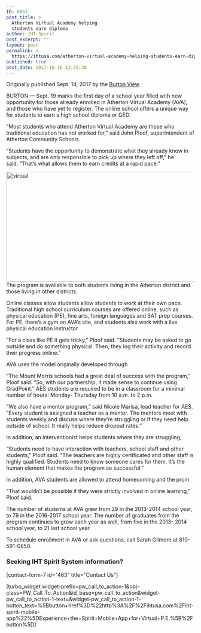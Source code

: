 ```yaml
---
ID: 6052
post_title: >
  Atherton Virtual Academy helping
  students earn diploma
author: IHT Spirit
post_excerpt: ""
layout: post
permalink: >
  https://ihtusa.com/atherton-virtual-academy-helping-students-earn-diploma/
published: true
post_date: 2017-10-16 12:25:30
---
```

<div id="pl-6052" class="panel-layout">
<div id="pg-6052-0" class="panel-grid panel-no-style">
<div id="pgc-6052-0-0" class="panel-grid-cell" data-weight="1">
<div id="panel-6052-0-0-0" class="so-panel widget widget_sow-editor panel-first-child panel-last-child" data-index="0">
<div class="so-widget-sow-editor so-widget-sow-editor-base">
<div class="siteorigin-widget-tinymce textwidget">

Originally published Sept. 14, 2017 by the <a href="http://burtonview.mihomepaper.com/news/2017-09-14/News/Atherton_Virtual_Academy_helping_students_earn_dip.html" target="_blank" rel="nofollow noopener">Burton View</a>.

BURTON — Sept. 19 marks the first day of a school year filled with new opportunity for those already enrolled in Atherton Virtual Academy (AVA), and those who have yet to register. The online school offers a unique way for students to earn a high school diploma or GED.

“Most students who attend Atherton Virtual Academy are those who traditional education has not worked for,” said John Ploof, superintendent of Atherton Community Schools.

“Students have the opportunity to demonstrate what they already know in subjects, and are only responsible to pick up where they left off,” he said. “That’s what allows them to earn credits at a rapid pace.”

<!--more--><a href="https://ihtusa.com/wp-content/uploads/2017/10/Bruton-virtual.jpg"><img class="alignleft wp-image-6053" src="https://ihtusa.com/wp-content/uploads/2017/10/Bruton-virtual-300x161.jpg" alt="virtual" width="549" height="294" /></a>The program is available to both students living in the Atherton district and those living in other districts.

Online classes allow students allow students to work at their own pace. Traditional high school curriculum courses are offered online, such as physical education (PE), fine arts, foreign languages and SAT prep courses. For PE, there’s a gym on AVA’s site, and students also work with a live physical education instructor.

“For a class like PE it gets tricky,” Ploof said. “Students may be asked to go outside and do something physical. Then, they log their activity and record their progress online.”

AVA uses the model originally developed through

“The Mount Morris schools had a great deal of success with the program,” Ploof said. “So, with our partnership, it made sense to continue using GradPoint.” AES students are required to be in a classroom for a minimal number of hours: Monday- Thursday from 10 a.m. to 2 p.m.

“We also have a mentor program,” said Nicole Marisa, lead teacher for AES. “Every student is assigned a teacher as a mentor. The mentors meet with students weekly and discuss where they’re struggling or if they need help outside of school. It really helps reduce dropout rates.”

In addition, an interventionist helps students where they are struggling,

“Students need to have interaction with teachers, school staff and other students,” Ploof said. “The teachers are highly certificated and other staff is highly qualified. Students need to know someone cares for them. It’s the human element that makes the program so successful.”

In addition, AVA students are allowed to attend homecoming and the prom.

“That wouldn’t be possible if they were strictly involved in online learning,” Ploof said.

The number of students at AVA grew from 29 in the 2013-2014 school year, to 79 in the 2016-2017 school year. The number of graduates from the program continues to grow each year as well, from five in the 2013- 2014 school year, to 21 last school year.

To schedule enrollment in AVA or ask questions, call Sarah Gilmore at 810-591-0850.
<h3 class="article-newsletter-signup">Seeking IHT Spirit System information?</h3>
<p class="article-newsletter-signup">[contact-form-7 id="463" title="Contact Us"]</p>
[turbo_widget widget-prefix=pw_call_to_action-1&obj-class=PW_Call_To_Action&id_base=pw_call_to_action&widget-pw_call_to_action-1-text=&widget-pw_call_to_action-1-button_text=%5Bbutton+href%3D%22http%3A%2F%2Fihtusa.com%2Fiht-spirit-mobile-app%22%5DExperience+the+Spirit+Mobile+App+for+Virtual+P.E.%5B%2Fbutton%5D]

&nbsp;

</div>
</div>
</div>
</div>
</div>
</div>